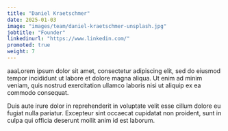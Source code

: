 ```yaml
---
title: "Daniel Kraetschmer"
date: 2025-01-03
image: "images/team/daniel-kraetschmer-unsplash.jpg"
jobtitle: "Founder"
linkedinurl: "https://www.linkedin.com/"
promoted: true
weight: 7
---
```


aaaLorem ipsum dolor sit amet, consectetur adipiscing elit, sed do eiusmod tempor incididunt ut labore et dolore magna aliqua. Ut enim ad minim veniam, quis nostrud exercitation ullamco laboris nisi ut aliquip ex ea commodo consequat.

Duis aute irure dolor in reprehenderit in voluptate velit esse cillum dolore eu fugiat nulla pariatur. Excepteur sint occaecat cupidatat non proident, sunt in culpa qui officia deserunt mollit anim id est laborum.
